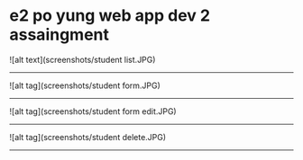 # e2 po yung web app dev 2 assaingment
 
 ![alt text](screenshots/student list.JPG)
 
 
 -------------------------------------------------------------------------------------------
 ![alt tag](screenshots/student form.JPG)
 
 
 -------------------------------------------------------------------------------------------
 ![alt tag](screenshots/student form edit.JPG)
 
 
 -------------------------------------------------------------------------------------------
 ![alt tag](screenshots/student delete.JPG)
 
 
 -------------------------------------------------------------------------------------------
    
